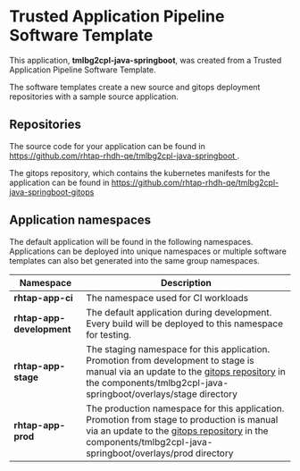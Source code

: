 # Trusted Application Pipeline Software Template

This application, **tmlbg2cpl-java-springboot**, was created from a Trusted Application Pipeline Software Template.

The software templates create a new source and gitops deployment repositories with a sample source application. 

## Repositories

The source code for your application can be found in [https://github.com/rhtap-rhdh-qe/tmlbg2cpl-java-springboot ](https://github.com/rhtap-rhdh-qe/tmlbg2cpl-java-springboot ).
 
The gitops repository, which contains the kubernetes manifests for the application can be found in 
[https://github.com/rhtap-rhdh-qe/tmlbg2cpl-java-springboot-gitops ](https://github.com/rhtap-rhdh-qe/tmlbg2cpl-java-springboot-gitops ) 

## Application namespaces 

The default application will be found in the following namespaces. Applications can be deployed into unique namespaces or multiple software templates can also bet generated into the same group namespaces.  

|  Namespace   |  Description   |  
| -------- | -------- |
| **rhtap-app-ci** | The namespace used for CI workloads |
| **rhtap-app-development** | The default application during development. Every build will be deployed to this namespace for testing. |
| **rhtap-app-stage** | The staging namespace for this application. Promotion from development to stage is manual via an update to the [gitops repository](https://github.com/rhtap-rhdh-qe/tmlbg2cpl-java-springboot-gitops ) in the components/tmlbg2cpl-java-springboot/overlays/stage directory |
| **rhtap-app-prod** | The production namespace for this application. Promotion from stage to production is manual via an update to the [gitops repository](https://github.com/rhtap-rhdh-qe/tmlbg2cpl-java-springboot-gitops ) in the components/tmlbg2cpl-java-springboot/overlays/prod directory |